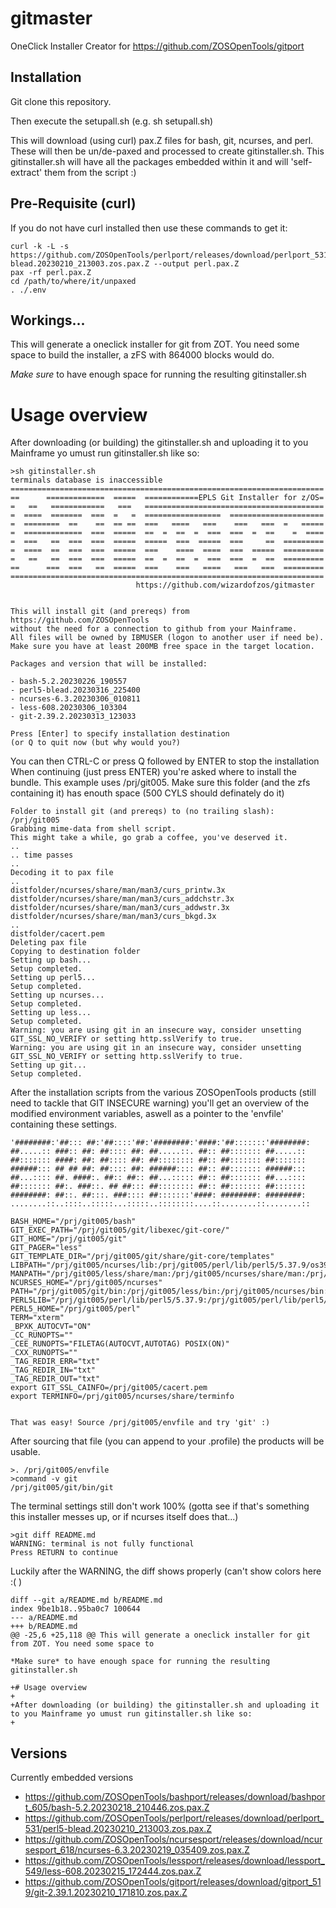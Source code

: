 # gitmaster
OneClick Installer Creator for https://github.com/ZOSOpenTools/gitport

## Installation

Git clone this repository.

Then execute the setupall.sh (e.g. sh setupall.sh)

This will download (using curl) pax.Z files for bash, git, ncurses, and perl.
These will then be un/de-paxed and processed to create gitinstaller.sh.
This gitinstaller.sh will have all the packages embedded within it and will 'self-extract' them from the script :)

## Pre-Requisite (curl)

If you do not have curl installed then use these commands to get it:

    curl -k -L -s https://github.com/ZOSOpenTools/perlport/releases/download/perlport_531/perl5-blead.20230210_213003.zos.pax.Z --output perl.pax.Z
    pax -rf perl.pax.Z
    cd /path/to/where/it/unpaxed
    . ./.env

## Workings...
This will generate a oneclick installer for git from ZOT. You need some space to build the installer, a zFS with 864000 blocks would do.

*Make sure* to have enough space for running the resulting gitinstaller.sh

# Usage overview

After downloading (or building) the gitinstaller.sh and uploading it to you Mainframe yo umust run gitinstaller.sh like so:

    >sh gitinstaller.sh
    terminals database is inaccessible
    ======================================================================
    ==      =============  =====  ============EPLS Git Installer for z/OS=
    =   ==   ============   ===   ========================================
    =  ====  =======  ===  =   =  =================  =====================
    =  ========  ==    ==  == ==  ===   ====   ===    ===   ===  =   =====
    =  =============  ===  =====  ==  =  ==  =  ===  ===  =  ==    =  ====
    =  ===   ==  ===  ===  =====  =====  ===  =====  ===     ==  =========
    =  ====  ==  ===  ===  =====  ===    ====  ====  ===  =====  =========
    =   ==   ==  ===  ===  =====  ==  =  ==  =  ===  ===  =  ==  =========
    ==      ===  ===   ==  =====  ===    ===   ====   ===   ===  =========
    ======================================================================
                                https://github.com/wizardofzos/gitmaster


    This will install git (and prereqs) from https://github.com/ZOSOpenTools
    without the need for a connection to github from your Mainframe.
    All files will be owned by IBMUSER (logon to another user if need be).
    Make sure you have at least 200MB free space in the target location.

    Packages and version that will be installed:

    - bash-5.2.20230226_190557
    - perl5-blead.20230316_225400
    - ncurses-6.3.20230306_010811
    - less-608.20230306_103304
    - git-2.39.2.20230313_123033

    Press [Enter] to specify installation destination
    (or Q to quit now (but why would you?)

You can then CTRL-C or press Q followed by ENTER to stop the installation
When continuing (just press ENTER) you're asked where to install the bundle.
This example uses /prj/git005. Make sure this folder (and the zfs containing it) has
enouth space (500 CYLS should definately do it)

    Folder to install git (and prereqs) to (no trailing slash): /prj/git005
    Grabbing mime-data from shell script.
    This might take a while, go grab a coffee, you've deserved it.
    ..
    .. time passes
    ..
    Decoding it to pax file
    ..
    distfolder/ncurses/share/man/man3/curs_printw.3x
    distfolder/ncurses/share/man/man3/curs_addchstr.3x
    distfolder/ncurses/share/man/man3/curs_addwstr.3x
    distfolder/ncurses/share/man/man3/curs_bkgd.3x
    ..
    distfolder/cacert.pem
    Deleting pax file
    Copying to destination folder
    Setting up bash...
    Setup completed.
    Setting up perl5...
    Setup completed.
    Setting up ncurses...
    Setup completed.
    Setting up less...
    Setup completed.
    Warning: you are using git in an insecure way, consider unsetting GIT_SSL_NO_VERIFY or setting http.sslVerify to true.
    Warning: you are using git in an insecure way, consider unsetting GIT_SSL_NO_VERIFY or setting http.sslVerify to true.
    Setting up git...
    Setup completed.

After the installation scripts from the various ZOSOpenTools products (still need to tackle that GIT INSECURE warning) you'll get an overview of the modified environment variables, aswell as a pointer to the 'envfile' containing these settings.

    '########:'##::: ##:'##::::'##:'########:'####:'##:::::::'########:
    ##.....:: ###:: ##: ##:::: ##: ##.....::. ##:: ##::::::: ##.....::
    ##::::::: ####: ##: ##:::: ##: ##:::::::: ##:: ##::::::: ##:::::::
    ######::: ## ## ##: ##:::: ##: ######:::: ##:: ##::::::: ######:::
    ##...:::: ##. ####:. ##:: ##:: ##...::::: ##:: ##::::::: ##...::::
    ##::::::: ##:. ###::. ## ##::: ##:::::::: ##:: ##::::::: ##:::::::
    ########: ##::. ##:::. ###:::: ##:::::::'####: ########: ########:
    ........::..::::..:::::...:::::..::::::::....::........::........::

    BASH_HOME="/prj/git005/bash"
    GIT_EXEC_PATH="/prj/git005/git/libexec/git-core/"
    GIT_HOME="/prj/git005/git"
    GIT_PAGER="less"
    GIT_TEMPLATE_DIR="/prj/git005/git/share/git-core/templates"
    LIBPATH="/prj/git005/ncurses/lib:/prj/git005/perl/lib/perl5/5.37.9/os390/CORE:/prj/git005/perl/lib:/prj/git003/ncurses/lib:/prj/git003/perl/lib/perl5/5.37.9/os390/CORE:/prj/git003/perl/lib:/prj/git002/ncurses/lib:/prj/git002/perl/lib/perl5/5.37.9/os390/CORE:/prj/git002/perl/lib:/zdo/conda/envs/ispfgit/lib/perl5/5.24.0/os390/CORE:/usr/lpp/db2c10/jdbc/lib:/lib:/usr/lib:/usr/lpp/IBM/zoautil/lib:."
    MANPATH="/prj/git005/less/share/man:/prj/git005/ncurses/share/man:/prj/git005/bash/share/man:/prj/git003/less/share/man:/prj/git003/ncurses/share/man:/prj/git003/bash/share/man:/prj/git002/less/share/man:/prj/git002/ncurses/share/man:/prj/git002/bash/share/man:/usr/man/%L:/zdo/conda/envs/ispfgit/man"
    NCURSES_HOME="/prj/git005/ncurses"
    PATH="/prj/git005/git/bin:/prj/git005/less/bin:/prj/git005/ncurses/bin:/prj/git005/perl/bin:/prj/git005/bash/bin:/prj/git003/git/bin:/prj/git003/less/bin:/prj/git003/ncurses/bin:/prj/git003/perl/bin:/prj/git003/bash/bin:/prj/git002/git/bin:/prj/git002/less/bin:/prj/git002/ncurses/bin:/prj/git002/perl/bin:/prj/git002/bash/bin:/zdo/conda/envs/ispfgit/bin:/usr/lpp/db2c10/jdbc/bin:/bin:/usr/sbin:/usr/lpp/java/J8.0_64/bin:/usr/lpp/IBM/cobol/igyv6r3/bin:/usr/lpp/IBM/pli/v5r3/bin:/usr/lpp/IBM/zoautil/bin:/usr/lpp/IBM/cyp/v3r8/pyz/bin"
    PERL5LIB="/prj/git005/perl/lib/perl5/5.37.9:/prj/git005/perl/lib/perl5/5.37.9/os390"
    PERL5_HOME="/prj/git005/perl"
    TERM="xterm"
    _BPXK_AUTOCVT="ON"
    _CC_RUNOPTS=""
    _CEE_RUNOPTS="FILETAG(AUTOCVT,AUTOTAG) POSIX(ON)"
    _CXX_RUNOPTS=""
    _TAG_REDIR_ERR="txt"
    _TAG_REDIR_IN="txt"
    _TAG_REDIR_OUT="txt"
    export GIT_SSL_CAINFO=/prj/git005/cacert.pem
    export TERMINFO=/prj/git005/ncurses/share/terminfo


    That was easy! Source /prj/git005/envfile and try 'git' :)

After sourcing that file (you can append to your .profile) the products will be usable.

    >. /prj/git005/envfile
    >command -v git
    /prj/git005/git/bin/git

The terminal settings still don't work 100% (gotta see if that's something this installer messes up, or if ncurses itself does that...)

    >git diff README.md 
    WARNING: terminal is not fully functional
    Press RETURN to continue

Luckily after the WARNING, the diff shows properly (can't show colors here :( )

    diff --git a/README.md b/README.md
    index 9be1b18..95ba0c7 100644
    --- a/README.md
    +++ b/README.md
    @@ -25,6 +25,118 @@ This will generate a oneclick installer for git from ZOT. You need some space to

    *Make sure* to have enough space for running the resulting gitinstaller.sh

    +# Usage overview
    +
    +After downloading (or building) the gitinstaller.sh and uploading it to you Mainframe yo umust run gitinstaller.sh like so:
    +

## Versions

Currently embedded versions

* https://github.com/ZOSOpenTools/bashport/releases/download/bashport_605/bash-5.2.20230218_210446.zos.pax.Z 
* https://github.com/ZOSOpenTools/perlport/releases/download/perlport_531/perl5-blead.20230210_213003.zos.pax.Z 
* https://github.com/ZOSOpenTools/ncursesport/releases/download/ncursesport_618/ncurses-6.3.20230219_035409.zos.pax.Z
* https://github.com/ZOSOpenTools/lessport/releases/download/lessport_549/less-608.20230215_172444.zos.pax.Z
* https://github.com/ZOSOpenTools/gitport/releases/download/gitport_519/git-2.39.1.20230210_171810.zos.pax.Z 
